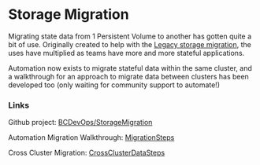 # Storage Migration

Migrating state data from 1 Persistent Volume to another has gotten quite a bit of use.  Originally created to help with the [Legacy storage migration](./LegacyMigration.md), the uses have multiplied as teams have more and more stateful applications.

Automation now exists to migrate stateful data within the same cluster, and a walkthrough for an approach to migrate data between clusters has been developed too (only waiting for community support to automate!)

### Links

Github project: [BCDevOps/StorageMigration](https://github.com/BCDevOps/StorageMigration)

Automation Migration Walkthrough: [MigrationSteps](https://github.com/BCDevOps/StorageMigration/MigrationSteps.md)

Cross Cluster Migration: [CrossClusterDataSteps](https://github.com/BCDevOps/StorageMigration/CrossClusterDataSteps.md)
